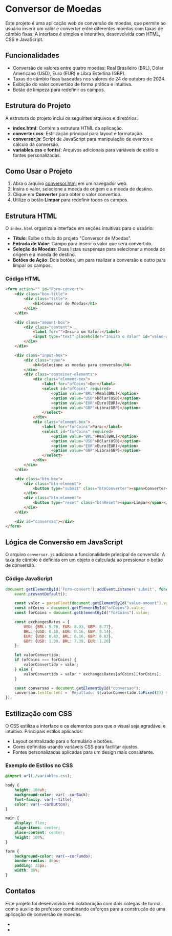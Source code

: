 # Conversor de Moedas

Este projeto é uma aplicação web de conversão de moedas, que permite ao usuário inserir um valor e converter entre diferentes moedas com taxas de câmbio fixas. A interface é simples e interativa, desenvolvida com HTML, CSS e JavaScript.

## Funcionalidades

- Conversão de valores entre quatro moedas: Real Brasileiro (BRL), Dólar Americano (USD), Euro (EUR) e Libra Esterlina (GBP).
- Taxas de câmbio fixas baseadas nos valores de 24 de outubro de 2024.
- Exibição do valor convertido de forma prática e intuitiva.
- Botão de limpeza para redefinir os campos.

## Estrutura do Projeto

A estrutura do projeto inclui os seguintes arquivos e diretórios:

- **index.html**: Contém a estrutura HTML da aplicação.
- **converter.css**: Estilização principal para layout e formatação.
- **conversor.js**: Script de JavaScript para manipulação de eventos e cálculo da conversão.
- **variables.css** e **fonts/**: Arquivos adicionais para variáveis de estilo e fontes personalizadas.

## Como Usar o Projeto

1. Abra o arquivo [conversor.html](http://127.0.0.1:5500/conversor.html) em um navegador web.
2. Insira o valor, selecione a moeda de origem e a moeda de destino.
3. Clique em **Converter** para obter o valor convertido.
4. Utilize o botão **Limpar** para redefinir todos os campos.

## Estrutura HTML

O `index.html` organiza a interface em seções intuitivas para o usuário:

- **Título**: Exibe o título do projeto "Conversor de Moedas".
- **Entrada de Valor**: Campo para inserir o valor que será convertido.
- **Seleção de Moedas**: Duas listas suspensas para selecionar a moeda de origem e a moeda de destino.
- **Botões de Ação**: Dois botões, um para realizar a conversão e outro para limpar os campos.

### Código HTML

```html
<form action="" id="Form-convert">
    <div class="box-title">
        <div class="title">
            <h1>Conversor de Moedas</h1>
        </div>
    </div>

    <div class="amount-box">
        <div class="content">
            <label for="">Insira um Valor:</label>
            <input type="text" placeholder="Insira o Valor" id="value-amount">
        </div>
    </div>

    <div class="input-box">
        <div class="span">
            <h4>Selecione as moedas para conversão</h4>
        </div>
        <div class="conteiner-elements">
            <div class="element-box">
                <label for="ofCoins">De:</label>
                <select id="ofCoins" required>
                    <option value="BRL">Real(BRL)</option>
                    <option value="USD">Dólar(USD)</option>
                    <option value="EUR">Euro(EUR)</option>
                    <option value="GBP">Libra(GBP)</option>
                </select>
            </div>
            <div class="element-box">
                <label for="forCoins">Para:</label>
                <select id="forCoins" required>
                    <option value="BRL">Real(BRL)</option>
                    <option value="USD">Dólar(USD)</option>
                    <option value="EUR">Euro(EUR)</option>
                    <option value="GBP">Libra(GBP)</option>
                </select>
            </div>
        </div>
    </div>

    <div class="btn-box">
        <div class="btn-element">
            <button type="submit" class="btnConverter"><span>Converter</span></button>
        </div>
        <div class="btn-element">
            <button type="reset" class="btnReset"><span>Limpar</span></button>
        </div>
    </div>

    <div id="conversao"></div>
</form>
```

## Lógica de Conversão em JavaScript

O arquivo `conversor.js` adiciona a funcionalidade principal de conversão. A taxa de câmbio é definida em um objeto e calculada ao pressionar o botão de conversão.

### Código JavaScript

```javascript
document.getElementById('Form-convert').addEventListener('submit', function(event){
    event.preventDefault();

    const valor = parseFloat(document.getElementById("value-amount").value);
    const ofCoins = document.getElementById("ofCoins").value;
    const forCoins = document.getElementById("forCoins").value;

    const exchangesRates = {
        USD: {BRL: 5.70, EUR: 0.93, GBP: 0.77},
        BRL: {USD: 0.18, EUR: 0.16, GBP: 0.14},
        EUR: {USD: 0.83, BRL: 6.16, GBP: 0.83},
        GBP: {USD: 1.30, BRL: 7.39, EUR: 1.20}
    };

    let valorConvertido;
    if (ofCoins === forCoins) {
        valorConvertido = valor;
    } else {
        valorConvertido = valor * exchangesRates[ofCoins][forCoins];
    }

    const conversao = document.getElementById("conversao");
    conversao.textContent = `Resultado: ${valorConvertido.toFixed(2)} ${forCoins}`;
});
```

## Estilização com CSS

O CSS estiliza a interface e os elementos para que o visual seja agradável e intuitivo. Principais estilos aplicados:

- Layout centralizado para o formulário e botões.
- Cores definidas usando variáveis CSS para facilitar ajustes.
- Fontes personalizadas aplicadas para um design mais consistente.

### Exemplo de Estilos no CSS

```css
@import url(./variables.css);

body {
    height: 100vh;
    background-color: var(--corBack);
    font-family: var(--title);
    color: var(--corButton);
}

main {
    display: flex;
    align-items: center;
    place-content: center;
    height: 100%;
}

form {
    background-color: var(--corFundo);
    border-radius: 40px;
    padding: 20px;
    width: 30%;
}
```

## Contatos

Este projeto foi desenvolvido em colaboração com dois colegas de turma, com o auxilio do professor []() combinando esforços para a construção de uma aplicação de conversão de moedas.
* []()
* []()
